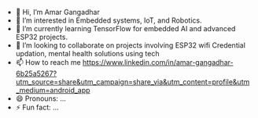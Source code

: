 - 👋 Hi, I’m Amar Gangadhar
- 👀 I’m interested in Embedded systems, IoT, and Robotics.
- 🌱 I’m currently learning TensorFlow for embedded AI and advanced ESP32 projects.
- 💞️ I’m looking to collaborate on projects involving ESP32 wifi Credential updation, mental health solutions using tech
- 📫 How to reach me https://www.linkedin.com/in/amar-gangadhar-6b25a5267?utm_source=share&utm_campaign=share_via&utm_content=profile&utm_medium=android_app 
- 😄 Pronouns: ...
- ⚡ Fun fact: ...

<!---
AMAR124595/AMAR124595 is a ✨ special ✨ repository because its `README.md` (this file) appears on your GitHub profile.
You can click the Preview link to take a look at your changes.
--->
